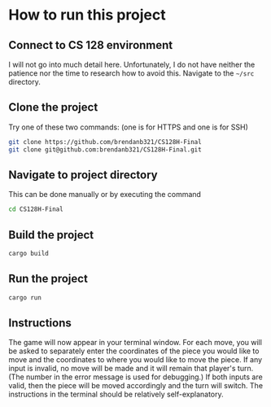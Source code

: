 # How to run this project

## Connect to CS 128 environment
I will not go into much detail here. Unfortunately, I do not have neither the patience nor the time to research how to avoid this. Navigate to the `~/src` directory.
## Clone the project
Try one of these two commands: (one is for HTTPS and one is for SSH)
```bash
git clone https://github.com/brendanb321/CS128H-Final
git clone git@github.com:brendanb321/CS128H-Final.git
```
## Navigate to project directory
This can be done manually or by executing the command
```bash
cd CS128H-Final
```

## Build the project
```bash
cargo build
```

## Run the project
```bash
cargo run
```

## Instructions
The game will now appear in your terminal window. For each move, you will be asked to separately enter the coordinates of the piece you would like to move and the coordinates to where you would like to move the piece. If any input is invalid, no move will be made and it will remain that player's turn. (The number in the error message is used for debugging.) If both inputs are valid, then the piece will be moved accordingly and the turn will switch. The instructions in the terminal should be relatively self-explanatory.

